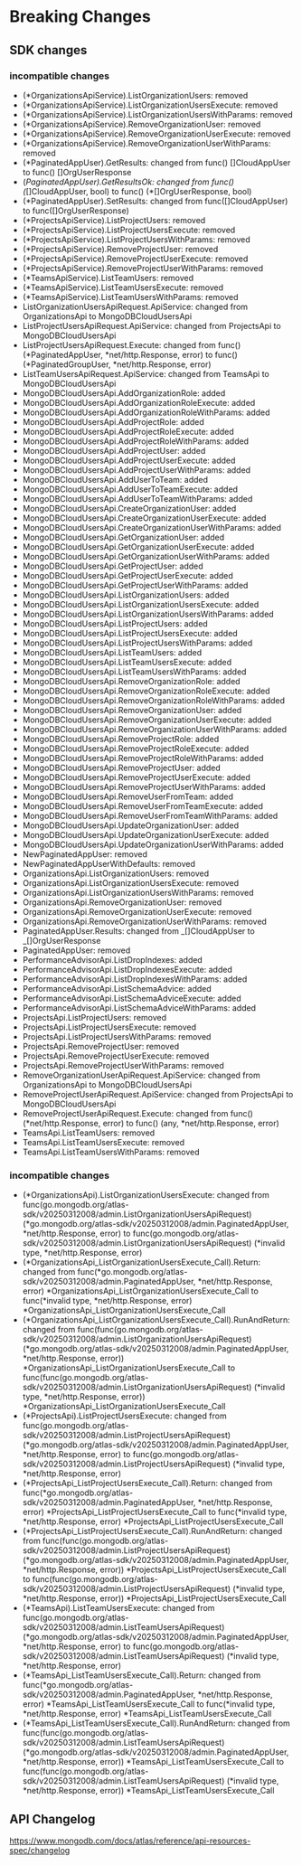 # Breaking Changes

## SDK changes

### incompatible changes

- (\*OrganizationsApiService).ListOrganizationUsers: removed
- (\*OrganizationsApiService).ListOrganizationUsersExecute: removed
- (\*OrganizationsApiService).ListOrganizationUsersWithParams: removed
- (\*OrganizationsApiService).RemoveOrganizationUser: removed
- (\*OrganizationsApiService).RemoveOrganizationUserExecute: removed
- (\*OrganizationsApiService).RemoveOrganizationUserWithParams: removed
- (\*PaginatedAppUser).GetResults: changed from func() []CloudAppUser to func() []OrgUserResponse
- (_PaginatedAppUser).GetResultsOk: changed from func() (_[]CloudAppUser, bool) to func() (\*[]OrgUserResponse, bool)
- (\*PaginatedAppUser).SetResults: changed from func([]CloudAppUser) to func([]OrgUserResponse)
- (\*ProjectsApiService).ListProjectUsers: removed
- (\*ProjectsApiService).ListProjectUsersExecute: removed
- (\*ProjectsApiService).ListProjectUsersWithParams: removed
- (\*ProjectsApiService).RemoveProjectUser: removed
- (\*ProjectsApiService).RemoveProjectUserExecute: removed
- (\*ProjectsApiService).RemoveProjectUserWithParams: removed
- (\*TeamsApiService).ListTeamUsers: removed
- (\*TeamsApiService).ListTeamUsersExecute: removed
- (\*TeamsApiService).ListTeamUsersWithParams: removed
- ListOrganizationUsersApiRequest.ApiService: changed from OrganizationsApi to MongoDBCloudUsersApi
- ListProjectUsersApiRequest.ApiService: changed from ProjectsApi to MongoDBCloudUsersApi
- ListProjectUsersApiRequest.Execute: changed from func() (*PaginatedAppUser, *net/http.Response, error) to func() (*PaginatedGroupUser, *net/http.Response, error)
- ListTeamUsersApiRequest.ApiService: changed from TeamsApi to MongoDBCloudUsersApi
- MongoDBCloudUsersApi.AddOrganizationRole: added
- MongoDBCloudUsersApi.AddOrganizationRoleExecute: added
- MongoDBCloudUsersApi.AddOrganizationRoleWithParams: added
- MongoDBCloudUsersApi.AddProjectRole: added
- MongoDBCloudUsersApi.AddProjectRoleExecute: added
- MongoDBCloudUsersApi.AddProjectRoleWithParams: added
- MongoDBCloudUsersApi.AddProjectUser: added
- MongoDBCloudUsersApi.AddProjectUserExecute: added
- MongoDBCloudUsersApi.AddProjectUserWithParams: added
- MongoDBCloudUsersApi.AddUserToTeam: added
- MongoDBCloudUsersApi.AddUserToTeamExecute: added
- MongoDBCloudUsersApi.AddUserToTeamWithParams: added
- MongoDBCloudUsersApi.CreateOrganizationUser: added
- MongoDBCloudUsersApi.CreateOrganizationUserExecute: added
- MongoDBCloudUsersApi.CreateOrganizationUserWithParams: added
- MongoDBCloudUsersApi.GetOrganizationUser: added
- MongoDBCloudUsersApi.GetOrganizationUserExecute: added
- MongoDBCloudUsersApi.GetOrganizationUserWithParams: added
- MongoDBCloudUsersApi.GetProjectUser: added
- MongoDBCloudUsersApi.GetProjectUserExecute: added
- MongoDBCloudUsersApi.GetProjectUserWithParams: added
- MongoDBCloudUsersApi.ListOrganizationUsers: added
- MongoDBCloudUsersApi.ListOrganizationUsersExecute: added
- MongoDBCloudUsersApi.ListOrganizationUsersWithParams: added
- MongoDBCloudUsersApi.ListProjectUsers: added
- MongoDBCloudUsersApi.ListProjectUsersExecute: added
- MongoDBCloudUsersApi.ListProjectUsersWithParams: added
- MongoDBCloudUsersApi.ListTeamUsers: added
- MongoDBCloudUsersApi.ListTeamUsersExecute: added
- MongoDBCloudUsersApi.ListTeamUsersWithParams: added
- MongoDBCloudUsersApi.RemoveOrganizationRole: added
- MongoDBCloudUsersApi.RemoveOrganizationRoleExecute: added
- MongoDBCloudUsersApi.RemoveOrganizationRoleWithParams: added
- MongoDBCloudUsersApi.RemoveOrganizationUser: added
- MongoDBCloudUsersApi.RemoveOrganizationUserExecute: added
- MongoDBCloudUsersApi.RemoveOrganizationUserWithParams: added
- MongoDBCloudUsersApi.RemoveProjectRole: added
- MongoDBCloudUsersApi.RemoveProjectRoleExecute: added
- MongoDBCloudUsersApi.RemoveProjectRoleWithParams: added
- MongoDBCloudUsersApi.RemoveProjectUser: added
- MongoDBCloudUsersApi.RemoveProjectUserExecute: added
- MongoDBCloudUsersApi.RemoveProjectUserWithParams: added
- MongoDBCloudUsersApi.RemoveUserFromTeam: added
- MongoDBCloudUsersApi.RemoveUserFromTeamExecute: added
- MongoDBCloudUsersApi.RemoveUserFromTeamWithParams: added
- MongoDBCloudUsersApi.UpdateOrganizationUser: added
- MongoDBCloudUsersApi.UpdateOrganizationUserExecute: added
- MongoDBCloudUsersApi.UpdateOrganizationUserWithParams: added
- NewPaginatedAppUser: removed
- NewPaginatedAppUserWithDefaults: removed
- OrganizationsApi.ListOrganizationUsers: removed
- OrganizationsApi.ListOrganizationUsersExecute: removed
- OrganizationsApi.ListOrganizationUsersWithParams: removed
- OrganizationsApi.RemoveOrganizationUser: removed
- OrganizationsApi.RemoveOrganizationUserExecute: removed
- OrganizationsApi.RemoveOrganizationUserWithParams: removed
- PaginatedAppUser.Results: changed from _[]CloudAppUser to _[]OrgUserResponse
- PaginatedAppUser: removed
- PerformanceAdvisorApi.ListDropIndexes: added
- PerformanceAdvisorApi.ListDropIndexesExecute: added
- PerformanceAdvisorApi.ListDropIndexesWithParams: added
- PerformanceAdvisorApi.ListSchemaAdvice: added
- PerformanceAdvisorApi.ListSchemaAdviceExecute: added
- PerformanceAdvisorApi.ListSchemaAdviceWithParams: added
- ProjectsApi.ListProjectUsers: removed
- ProjectsApi.ListProjectUsersExecute: removed
- ProjectsApi.ListProjectUsersWithParams: removed
- ProjectsApi.RemoveProjectUser: removed
- ProjectsApi.RemoveProjectUserExecute: removed
- ProjectsApi.RemoveProjectUserWithParams: removed
- RemoveOrganizationUserApiRequest.ApiService: changed from OrganizationsApi to MongoDBCloudUsersApi
- RemoveProjectUserApiRequest.ApiService: changed from ProjectsApi to MongoDBCloudUsersApi
- RemoveProjectUserApiRequest.Execute: changed from func() (*net/http.Response, error) to func() (any, *net/http.Response, error)
- TeamsApi.ListTeamUsers: removed
- TeamsApi.ListTeamUsersExecute: removed
- TeamsApi.ListTeamUsersWithParams: removed

### incompatible changes

- (*OrganizationsApi).ListOrganizationUsersExecute: changed from func(go.mongodb.org/atlas-sdk/v20250312008/admin.ListOrganizationUsersApiRequest) (*go.mongodb.org/atlas-sdk/v20250312008/admin.PaginatedAppUser, *net/http.Response, error) to func(go.mongodb.org/atlas-sdk/v20250312008/admin.ListOrganizationUsersApiRequest) (*invalid type, \*net/http.Response, error)
- (*OrganizationsApi_ListOrganizationUsersExecute_Call).Return: changed from func(*go.mongodb.org/atlas-sdk/v20250312008/admin.PaginatedAppUser, *net/http.Response, error) *OrganizationsApi_ListOrganizationUsersExecute_Call to func(*invalid type, *net/http.Response, error) \*OrganizationsApi_ListOrganizationUsersExecute_Call
- (*OrganizationsApi_ListOrganizationUsersExecute_Call).RunAndReturn: changed from func(func(go.mongodb.org/atlas-sdk/v20250312008/admin.ListOrganizationUsersApiRequest) (*go.mongodb.org/atlas-sdk/v20250312008/admin.PaginatedAppUser, *net/http.Response, error)) *OrganizationsApi_ListOrganizationUsersExecute_Call to func(func(go.mongodb.org/atlas-sdk/v20250312008/admin.ListOrganizationUsersApiRequest) (*invalid type, *net/http.Response, error)) \*OrganizationsApi_ListOrganizationUsersExecute_Call
- (*ProjectsApi).ListProjectUsersExecute: changed from func(go.mongodb.org/atlas-sdk/v20250312008/admin.ListProjectUsersApiRequest) (*go.mongodb.org/atlas-sdk/v20250312008/admin.PaginatedAppUser, *net/http.Response, error) to func(go.mongodb.org/atlas-sdk/v20250312008/admin.ListProjectUsersApiRequest) (*invalid type, \*net/http.Response, error)
- (*ProjectsApi_ListProjectUsersExecute_Call).Return: changed from func(*go.mongodb.org/atlas-sdk/v20250312008/admin.PaginatedAppUser, *net/http.Response, error) *ProjectsApi_ListProjectUsersExecute_Call to func(*invalid type, *net/http.Response, error) \*ProjectsApi_ListProjectUsersExecute_Call
- (*ProjectsApi_ListProjectUsersExecute_Call).RunAndReturn: changed from func(func(go.mongodb.org/atlas-sdk/v20250312008/admin.ListProjectUsersApiRequest) (*go.mongodb.org/atlas-sdk/v20250312008/admin.PaginatedAppUser, *net/http.Response, error)) *ProjectsApi_ListProjectUsersExecute_Call to func(func(go.mongodb.org/atlas-sdk/v20250312008/admin.ListProjectUsersApiRequest) (*invalid type, *net/http.Response, error)) \*ProjectsApi_ListProjectUsersExecute_Call
- (*TeamsApi).ListTeamUsersExecute: changed from func(go.mongodb.org/atlas-sdk/v20250312008/admin.ListTeamUsersApiRequest) (*go.mongodb.org/atlas-sdk/v20250312008/admin.PaginatedAppUser, *net/http.Response, error) to func(go.mongodb.org/atlas-sdk/v20250312008/admin.ListTeamUsersApiRequest) (*invalid type, \*net/http.Response, error)
- (*TeamsApi_ListTeamUsersExecute_Call).Return: changed from func(*go.mongodb.org/atlas-sdk/v20250312008/admin.PaginatedAppUser, *net/http.Response, error) *TeamsApi_ListTeamUsersExecute_Call to func(*invalid type, *net/http.Response, error) \*TeamsApi_ListTeamUsersExecute_Call
- (*TeamsApi_ListTeamUsersExecute_Call).RunAndReturn: changed from func(func(go.mongodb.org/atlas-sdk/v20250312008/admin.ListTeamUsersApiRequest) (*go.mongodb.org/atlas-sdk/v20250312008/admin.PaginatedAppUser, *net/http.Response, error)) *TeamsApi_ListTeamUsersExecute_Call to func(func(go.mongodb.org/atlas-sdk/v20250312008/admin.ListTeamUsersApiRequest) (*invalid type, *net/http.Response, error)) \*TeamsApi_ListTeamUsersExecute_Call

## API Changelog

https://www.mongodb.com/docs/atlas/reference/api-resources-spec/changelog
